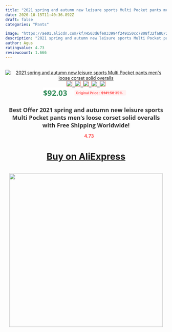 ```yaml
---
title: "2021 spring and autumn new leisure sports Multi Pocket pants men's loose corset solid overalls"
date: 2020-10-15T11:40:36.892Z
draft: false
categories: "Pants"

image: "https://ae01.alicdn.com/kf/H503d6fe033994f249150cc7808f32fa8U/2021-spring-and-autumn-new-leisure-sports-Multi-Pocket-pants-men-s-loose-corset-solid-overalls.jpg"
description: "2021 spring and autumn new leisure sports Multi Pocket pants men's loose corset solid overalls"
author: Agus
ratingvalue: 4.73
reviewcount: 1.666
---
```

<br>
<div style="text-align: center;">
<a href="https://s.click.aliexpress.com/e/_9xhvRX" target="_blank" rel="nofollow noopener noreferrer"><img alt="2021 spring and autumn new leisure sports Multi Pocket pants men's loose corset solid overalls" class="magnifier-image" src="https://ae01.alicdn.com/kf/H503d6fe033994f249150cc7808f32fa8U/2021-spring-and-autumn-new-leisure-sports-Multi-Pocket-pants-men-s-loose-corset-solid-overalls.jpg_640x640.jpg">
<br>
<img style="border:1px solid salmon" src="https://ae01.alicdn.com/kf/H503d6fe033994f249150cc7808f32fa8U/2021-spring-and-autumn-new-leisure-sports-Multi-Pocket-pants-men-s-loose-corset-solid-overalls.jpg_120x120.jpg">&nbsp;&nbsp;<img style="border:1px solid salmon" src="https://ae01.alicdn.com/kf/Haef8700c712a40c68a4a3918c481213eu/2021-spring-and-autumn-new-leisure-sports-Multi-Pocket-pants-men-s-loose-corset-solid-overalls.jpg_120x120.jpg">&nbsp;&nbsp;<img style="border:1px solid salmon" src="_120x120.jpg">&nbsp;&nbsp;<img style="border:1px solid salmon" src="_120x120.jpg">&nbsp;&nbsp;<img style="border:1px solid salmon" src="_120x120.jpg"></a></div><br0>
<div style="text-align: center;"><span style="background-color: white; border: 0px; box-sizing: border-box; color: seagreen; display: inline-block; font-family: &quot;open sans&quot; , &quot;arial&quot; , &quot;helvetica&quot; , sans-serif , &quot;heiti&quot;; font-size: 24px; font-stretch: inherit; font-weight: 700; line-height: inherit; margin: 0px 10px 0px 0px; padding: 0px; vertical-align: middle;">$92.03 </span>
<span style="background: rgb(255 , 241 , 241); border-radius: 3px; border: 0px; box-sizing: border-box; color: #ff4747; display: inline-block; font-family: inherit; font-size: 12px; font-stretch: inherit; font-style: inherit; font-variant: inherit; font-weight: 600; line-height: inherit; margin: 0px; padding: 2px 5px; transform: scale(0.9); vertical-align: middle;">Original Price : <b style="text-decoration: line-through;">$141.58 </b> 35%&nbsp;&nbsp;</span></div>
<h1 style="color: #333333; display: inline-block; font-family: &quot;open sans&quot; , &quot;arial&quot; , &quot;helvetica&quot; , sans-serif , &quot;heiti&quot;; font-size: 18px; font-stretch: inherit; font-weight: 700; text-align: center;">Best Offer 2021 spring and autumn new leisure sports Multi Pocket pants men's loose corset solid overalls with Free Shipping Worldwide!</h1>
<div style="color: #ff4747; text-align: center;">
<img src="https://4.bp.blogspot.com/-M0ZcTcb-5uY/XleCXlxnR4I/AAAAAAAAAEc/OrjgMkXV1oMQFaCRZj5HQwOCBcu3w1FegCPcBGAYYCw/s1600/star.png" style="height: 15px;">&nbsp;<b>4.73</b></div>
<div class="button_cont" align="center"><a class="buynow_a" href="https://s.click.aliexpress.com/e/_9xhvRX" target="_blank" rel="nofollow noopener noreferrer"><H1>Buy on AliExpress</H1></a></div><br>
<div class="separator" style="clear: both; text-align: center;">
<img src="https://lh3.googleusercontent.com/-pTy5HemUv9M/XlePHvY0dAI/AAAAAAAAAE4/0nX5iRUoIWY8eMW9Dpxeirr157OZliDIgCLcBGAsYHQ/s1600/badge.gif" width="480">
</div>
